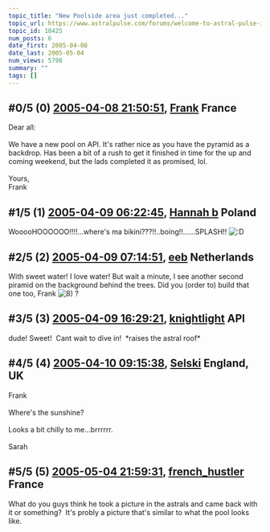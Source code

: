 ```yaml
---
topic_title: "New Poolside area just completed..."
topic_url: https://www.astralpulse.com/forums/welcome-to-astral-pulse-island!/new-poolside-area-just-completed
topic_id: 18425
num_posts: 6
date_first: 2005-04-08
date_last: 2005-05-04
num_views: 5798
summary: ""
tags: []
---
```


## \#0/5 (0) [2005-04-08 21:50:51](https://www.astralpulse.com/forums/index.php?msg=159513), [Frank](https://www.astralpulse.com/forums/profile/?u=359) France ##
<section>
Dear all:
<br>
<br>
We have a new pool on API. It's rather nice as you have the pyramid as a backdrop. Has been a bit of a rush to get it finished in time for the up and coming weekend, but the lads completed it as promised, lol.
<br>
<br>
Yours,
<br>
Frank
</section>

## \#1/5 (1) [2005-04-09 06:22:45](https://www.astralpulse.com/forums/index.php?msg=159538), [Hannah b](https://www.astralpulse.com/forums/profile/?u=4711) Poland ##
<section>
WooooHOOOOOO!!!!...where's ma bikini???!!..boing!!......SPLASH!!
<img alt=":D" class="smiley" src="https://www.astralpulse.com/forums/Smileys/fugue/cheesy.png" title="Cheesy"/>
</section>

## \#2/5 (2) [2005-04-09 07:14:51](https://www.astralpulse.com/forums/index.php?msg=159541), [eeb](https://www.astralpulse.com/forums/profile/?u=1726) Netherlands ##
<section>
With sweet water! I love water! But wait a minute, I see another second piramid on the background behind the trees. Did you (order to) build that one too, Frank
<img alt="8)" class="smiley" src="https://www.astralpulse.com/forums/Smileys/fugue/cool.png" title="Cool"/>
?
<img alt="" class="bbc_img" loading="lazy" src="http://www.smileyworld.com/toolbar/images/FunAnimations/bowdown.gif"/>
</section>

## \#3/5 (3) [2005-04-09 16:29:21](https://www.astralpulse.com/forums/index.php?msg=159589), [knightlight](https://www.astralpulse.com/forums/profile/?u=8736) API ##
<section>
dude! Sweet!  Cant wait to dive in!  *raises the astral roof*
</section>

## \#4/5 (4) [2005-04-10 09:15:38](https://www.astralpulse.com/forums/index.php?msg=159656), [Selski](https://www.astralpulse.com/forums/profile/?u=6012) England, UK ##
<section>
Frank
<br>
<br>
Where's the sunshine?
<br>
<br>
Looks a bit chilly to me...brrrrrr.
<br>
<br>
Sarah
</section>

## \#5/5 (5) [2005-05-04 21:59:31](https://www.astralpulse.com/forums/index.php?msg=163243), [french_hustler](https://www.astralpulse.com/forums/profile/?u=5248) France ##
<section>
What do you guys think he took a picture in the astrals and came back with it or something?  It's probly a picture that's similar to what the pool looks like.
</section>